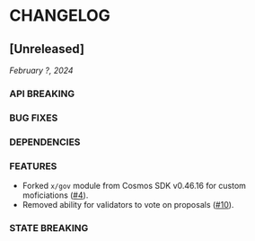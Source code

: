 # CHANGELOG

## [Unreleased]

*February ?, 2024*

### API BREAKING

### BUG FIXES

### DEPENDENCIES

### FEATURES

* Forked `x/gov` module from Cosmos SDK v0.46.16 for custom moficiations
  ([#4](https://github.com/atomone-hub/govgen/pull/4)).
* Removed ability for validators to vote on proposals
  ([#10](https://github.com/atomone-hub/govgen/pull/10)).

### STATE BREAKING
